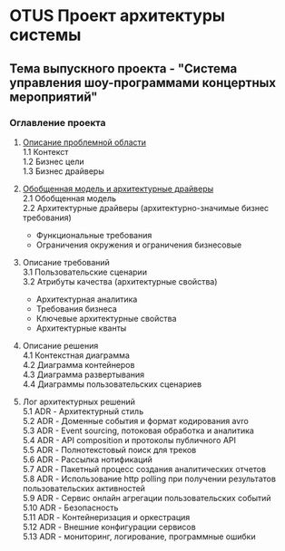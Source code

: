 # OTUS Проект архитектуры системы

## Тема выпускного проекта - "Система управления шоу-программами концертных мероприятий"

### Оглавление проекта

1. [Описание проблемной области](https://github.com/rmzvir/arch_kata/blob/feature/otus-project/problem-scope.md)<br/>
1.1 Контекст<br/>
1.2 Бизнес цели<br/>
1.3 Бизнес драйверы<br/>
2. [Обобщенная модель и архитектурные драйверы](https://github.com/rmzvir/arch_kata/blob/feature/otus-project/generalized-model-and-architectural-drivers.md)<br/>
2.1 Обобщенная модель<br/>
2.2 Архитектурные драйверы (архитектурно-значимые бизнес требования)<br/>
   - Функциональные требования<br/>
   - Ограничения окружения и ограничения бизнесовые<br/>
3. Описание требований<br/>
   3.1 Пользовательские сценарии<br/>
   3.2 Атрибуты качества (архитектурные свойства)<br/>
   - Архитектурная аналитика<br/>
   - Требования бизнеса<br/>
   - Ключевые архитектурные свойства<br/>
   - Архитектурные кванты<br/>
4. Описание решения<br/>
   4.1 Контекстная диаграмма<br/>
   4.2 Диаграмма контейнеров<br/>
   4.3 Диаграмма развертывания<br/>
   4.4 Диаграммы пользовательских сценариев<br/>

5. Лог архитектурных решений<br/>
   5.1 ADR - Архитектурный стиль<br/>
   5.2 ADR - Доменные события и формат кодирования avro<br/>
   5.3 ADR - Event sourcing, потоковая обработка и аналитика<br/>
   5.4 ADR - API composition и протоколы публичного API<br/>
   5.5 ADR - Полнотекстовый поиск для треков<br/>
   5.6 ADR - Рассылка нотификаций<br/>
   5.7 ADR - Пакетный процесс создания аналитических отчетов<br/>
   5.8 ADR - Использование http polling при получении результатов пользовательских активностей<br/>
   5.9 ADR - Сервис онлайн агрегации пользовательских событий<br/>
   5.10 ADR - Безопасность<br/>
   5.11 ADR - Контейнеризация и оркестрация<br/>
   5.12 ADR - Внешние конфигурации сервисов<br/>
   5.13 ADR - мониторинг, логирование, программные ошибки<br/>
